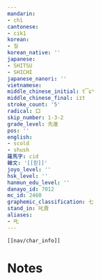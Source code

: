 ```yaml
---
mandarin:
- chì
cantonese:
- cik1
korean:
- 질
korean_native: ''
japanese:
- SHITSU
- SHICHI
japanese_nanori: ''
vietnamese:
middle_chinese_initial: t͡ɕʰ
middle_chinese_final: iɪt
stroke_count: '5'
radical: 口
skip_number: 1-3-2
grade_level: 先進
pos: ''
english:
- scold
- shush
羅馬字: cid
韓文: '[[칟]]'
joyo_level: ''
hsk_level: ''
hanmun_edu_level: ''
danayo_id: 7012
mc_id: 2460
graphemic_classification: 七
stand_in: 叱責
aliases:
- 𠮟
---
```

```meta-bind-embed
[[nav/char_info]]
```

# Notes

